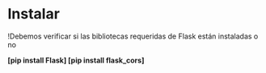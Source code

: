 # Instalar
!Debemos verificar si las bibliotecas requeridas de Flask están instaladas o no

**[pip install Flask]
[pip install flask_cors]**